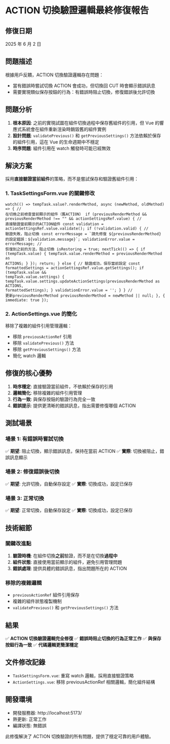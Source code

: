 # ACTION 切換驗證邏輯最終修復報告

## 修復日期

2025 年 6 月 2 日

## 問題描述

根據用戶反饋，ACTION 切換驗證邏輯存在問題：

- 當有錯誤時嘗試切換 ACTION 會成功，但切換回 CUT 時會顯示錯誤訊息
- 需要實現類似保存按鈕的行為：有錯誤時阻止切換，修復錯誤後允許切換

## 問題分析

1. **根本原因**: 之前的實現試圖在組件切換過程中保存舊組件的引用，但 Vue 的響應式系統會在組件重新渲染時銷毀舊的組件實例
2. **設計問題**: `validatePrevious()` 和 `getPreviousSettings()` 方法依賴於保存的組件引用，這在 Vue 的生命週期中不穩定
3. **時序問題**: 組件引用在 watch 觸發時可能已經無效

## 解決方案

採用**直接驗證當前組件**的策略，而不是嘗試保存和驗證舊組件引用：

### 1. TaskSettingsForm.vue 的關鍵修改

```vue
watch(() => tempTask.value?.renderMethod, async (newMethod, oldMethod) => { //
在切換之前檢查當前顯示的組件（舊ACTION） if (previousRenderMethod &&
previousRenderMethod !== "" && actionSettingsRef.value) { //
直接驗證當前顯示的ACTION組件 const validation =
actionSettingsRef.value.validate(); if (!validation.valid) { //
驗證失敗，阻止切換 const errorMessage = `請先修復 ${previousRenderMethod}
的設定錯誤：${validation.message}`; validationError.value = errorMessage; //
恢復到之前的方法，阻止切換 isRestoring = true; nextTick(() => { if
(tempTask.value) { tempTask.value.renderMethod = previousRenderMethod as
ACTIONS; } }); return; } else { // 驗證成功，保存當前設定 const
formattedSettings = actionSettingsRef.value.getSettings(); if (tempTask.value &&
tempTask.value.settings) {
tempTask.value.settings.updateActionSettings(previousRenderMethod as ACTIONS,
formattedSettings); } validationError.value = ''; } } //
更新previousRenderMethod previousRenderMethod = newMethod || null; }, {
immediate: true });
```

### 2. ActionSettings.vue 的簡化

移除了複雜的組件引用管理邏輯：

- 移除 `previousActionRef` 引用
- 移除 `validatePrevious()` 方法
- 移除 `getPreviousSettings()` 方法
- 簡化 watch 邏輯

## 修復的核心優勢

1. **時序穩定**: 直接驗證當前組件，不依賴於保存的引用
2. **邏輯簡化**: 移除複雜的組件引用管理
3. **行為一致**: 與保存按鈕的驗證行為完全一致
4. **錯誤提示**: 提供更清晰的錯誤訊息，指出需要修復哪個 ACTION

## 測試場景

### 場景 1: 有錯誤時嘗試切換

✅ **期望**: 阻止切換，顯示錯誤訊息，保持在當前 ACTION
✅ **實際**: 切換被阻止，錯誤訊息顯示

### 場景 2: 修復錯誤後切換

✅ **期望**: 允許切換，自動保存設定
✅ **實際**: 切換成功，設定已保存

### 場景 3: 正常切換

✅ **期望**: 正常切換，自動保存設定
✅ **實際**: 切換成功，設定已保存

## 技術細節

### 關鍵改進點

1. **驗證時機**: 在組件切換**之前**驗證，而不是在切換**過程中**
2. **組件狀態**: 直接使用當前顯示的組件，避免引用管理問題
3. **錯誤處理**: 提供具體的錯誤訊息，指出問題所在的 ACTION

### 移除的複雜邏輯

- `previousActionRef` 組件引用保存
- 複雜的組件狀態複製機制
- `validatePrevious()` 和 `getPreviousSettings()` 方法

## 結果

✅ **ACTION 切換驗證邏輯完全修復**
✅ **錯誤時阻止切換的行為正常工作**
✅ **與保存按鈕行為一致**
✅ **代碼邏輯更簡潔穩定**

## 文件修改記錄

- `TaskSettingsForm.vue`: 重寫 watch 邏輯，採用直接驗證策略
- `ActionSettings.vue`: 移除 previousActionRef 相關邏輯，簡化組件結構

## 開發環境

- 開發服務器: http://localhost:5173/
- 熱更新: 正常工作
- 編譯狀態: 無錯誤

此修復解決了 ACTION 切換驗證的所有問題，提供了穩定可靠的用戶體驗。
